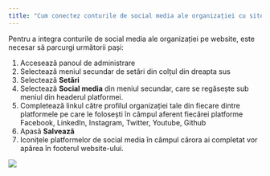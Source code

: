 ```yaml
---
title: "Cum conectez conturile de social media ale organizației cu site-ul?"
---
```


Pentru a integra conturile de social media ale organizației pe website,
este necesar să parcurgi următorii pași:

1)  Accesează panoul de administrare
2)  Selectează meniul secundar de setări din colțul din dreapta sus
3)  Selectează **Setări**
4)  Selectează **Social media** din meniul secundar, care se regăsește
    sub meniul din headerul platformei.
5)  Completează linkul către profilul organizației tale din fiecare
    dintre platformele pe care le folosești în câmpul aferent fiecărei
    platforme Facebook, LinkedIn, Instagram, Twitter, Youtube, Github
6)  Apasă **Salvează**
7)  Iconițele platformelor de social media în câmpul cărora ai completat
    vor apărea în footerul website-ului.

![](/assets/help/024.png)

